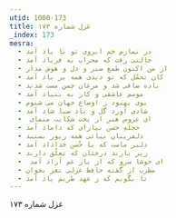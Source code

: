 ```yaml
---
utid: 1000-173
title: غزل شماره ۱۷۳
_index: 173
mesra:
  - در نمازم خم ابروی تو با یاد آمد
  - حالتی رفت که محراب به فریاد آمد
  - از من اکنون طمع صبر و دل و هوش مدار
  - کان تحمّل که تو دیدی همه بر باد آمد
  - باده صافی شد و مرغان چمن مست شدند
  - موسم عاشقی و کار به بنیاد آمد
  - بوی بهبود ز اوضاع جهان می شنوم
  - شادی آورد گل و باد صبا شاد آمد
  - ‌ ای عروس هنر از بخت شکایت منمای
  - حجلهِ حسن بیارای که داماد آمد
  - دلفریبان نباتی همه زیور بستند
  - دلبر ماست که با حُسن خداداد آمد
  - زیر بارند درختان که تعلّق دارند
  - ‌ ای خوشا سرو که از بار غم آزاد آمد
  - مطرب از گفته حافظ غزلی نغز بخوان
  - تا بگویم که ز عهد طربم یاد آمد
---
```

غزل شماره ۱۷۳
